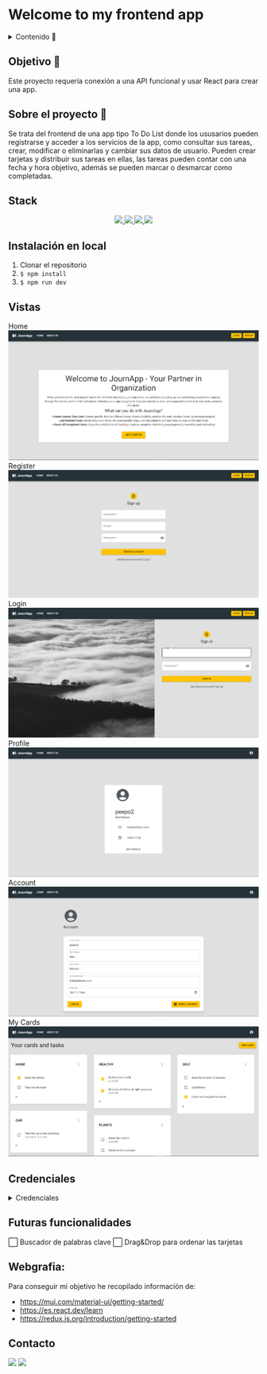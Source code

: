# Welcome to my frontend app

<details>
  <summary>Contenido 📝</summary>
  <ol>
    <li><a href="#objetivo-🎯">Objetivo</a></li>
    <li><a href="#sobre-el-proyecto-🔎">Sobre el proyecto</a></li>
    <!-- <li><a href="#deploy-🚀">Deploy</a></li> -->
    <li><a href="#stack">Stack</a></li>
    <li><a href="#instalación-en-local">Instalación</a></li>
    <li><a href="#vistas">Vistas</a></li>
    <li><a href="#credenciales">Credenciales</a></li>
    <li><a href="#futuras-funcionalidades">Futuras funcionalidades</a></li>
    <li><a href="#webgrafia">Webgrafia</a></li>
    <li><a href="#contacto">Contacto</a></li>
  </ol>
</details>

## Objetivo 🎯

Este proyecto requería conexión a una API funcional y usar React para crear una app.

## Sobre el proyecto 🔎

Se trata del frontend de una app tipo To Do List donde los ususarios pueden registrarse y acceder a los servicios de la app, como consultar sus tareas, crear, modificar o eliminarlas y cambiar sus datos de usuario. Pueden crear tarjetas y distribuir sus tareas en ellas, las tareas pueden contar con una fecha y hora objetivo, además se pueden marcar o desmarcar como completadas.

<!-- ## Deploy 🚀
<div align="center">
    <a href="https://www.google.com"><strong>Url a producción </strong></a>🚀🚀🚀
</div> -->

## Stack

<div align="center">
<a href="https://www.reactjs.com/">
    <img src= "https://img.shields.io/badge/React-20232A?style=for-the-badge&logo=react&logoColor=61DAFB"/>
</a>
<a href="https://redux-toolkit.js.org/">
    <img src= "https://img.shields.io/badge/redux-%23593d88.svg?style=for-the-badge&logo=redux&logoColor=white"/>
</a>
<a href="https://mui.com/">
    <img src= "https://img.shields.io/badge/MUI-%230081CB.svg?style=for-the-badge&logo=mui&logoColor=white"/>
</a>
<a href="https://developer.mozilla.org/es/docs/Web/JavaScript">
    <img src= "https://img.shields.io/badge/javascipt-EFD81D?style=for-the-badge&logo=javascript&logoColor=black"/>
</a>
 </div>

## Instalación en local

1. Clonar el repositorio
2. `$ npm install`
3. `$ npm run dev`

## Vistas

Home
<img src="./public/img/homePage.png">
Register
<img src="./public/img/signup.png">
Login
<img src="./public/img/login.png">
Profile
<img src="./public/img/profile.png">
Account
<img src="./public/img/account.png">
My Cards
<img src="./public/img/cardsTasks.png">

## Credenciales

<details>
<summary>Credenciales</summary>

- AUTH

  - LOGIN

  Como usuario:

  ```js
          email: bob@bobson.com,
          password: 12345678
  ```

  <!-- Como admin:

  ```js
          email: admin@admin.com,
          password: 12345678
  ``` -->

  </details>

## Futuras funcionalidades
<!-- ✅ Vista actualizar rutinas -->
⬜ Buscador de palabras clave
⬜ Drag&Drop para ordenar las tarjetas
<!-- ⬜ ...   -->

## Webgrafia:

Para conseguir mi objetivo he recopilado información de:

- https://mui.com/material-ui/getting-started/
- https://es.react.dev/learn
- https://redux.js.org/introduction/getting-started

## Contacto

<a href = "mailto:adrianapardo1998@gmail.com"><img src="https://img.shields.io/badge/Gmail-C6362C?style=for-the-badge&logo=gmail&logoColor=white" target="_blank"></a>
<a href="https://www.linkedin.com/in/adriana-pardo-diez/" target="_blank"><img src="https://img.shields.io/badge/-LinkedIn-%230077B5?style=for-the-badge&logo=linkedin&logoColor=white" target="_blank"></a>

</p>
